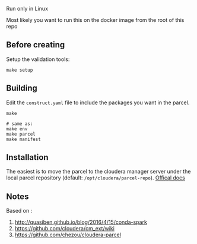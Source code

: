 Run only in Linux

Most likely you want to run this on the docker image from the root of this repo

## Before creating

Setup the validation tools:

```
make setup
```

## Building

Edit the `construct.yaml` file to include the packages you want in the parcel.

```
make

# same as:
make env
make parcel
make manifest
```

## Installation

The easiest is to move the parcel to the cloudera manager server under the local parcel repository (default: `/opt/cloudera/parcel-repo`).
[Offical docs](https://www.cloudera.com/documentation/enterprise/latest/topics/cm_ig_create_local_parcel_repo.html#concept_cdc_kbk_mz)

## Notes

Based on :

1. http://quasiben.github.io/blog/2016/4/15/conda-spark
2. https://github.com/cloudera/cm_ext/wiki
3. https://github.com/chezou/cloudera-parcel

